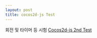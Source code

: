 ```yaml
---
layout: post
title: cocos2d-js Test
---
```


회전 및 타이머 등 시험
[Cocos2d-js 2nd Test](https://hannyone.github.io/cocos2d-js/project_1/index.html)